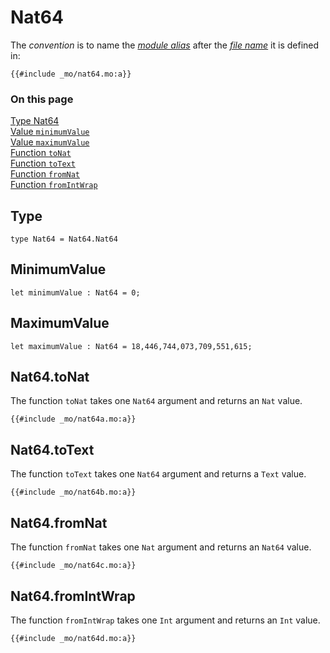 # Nat64

The _convention_ is to name the [_module alias_](/common-programming-concepts/modules.html#imports) after the [_file name_](/common-programming-concepts/modules.html#imports) it is defined in:

```motoko
{{#include _mo/nat64.mo:a}}
```

### On this page

[Type Nat64](#type)  
[Value `minimumValue`](#minimumvalue)  
[Value `maximumValue`](#maximumvalue)  
[Function `toNat`](#nat64tonat)  
[Function `toText`](#nat64totext)  
[Function `fromNat`](#nat64fromnat)  
[Function `fromIntWrap`](#nat64fromintwrap)

## Type

```motoko
type Nat64 = Nat64.Nat64
```

## MinimumValue

```motoko
let minimumValue : Nat64 = 0;

```

## MaximumValue

```motoko
let maximumValue : Nat64 = 18,446,744,073,709,551,615;

```

## Nat64.toNat

The function `toNat` takes one `Nat64` argument and returns an `Nat` value.

```motoko, run
{{#include _mo/nat64a.mo:a}}
```

## Nat64.toText

The function `toText` takes one `Nat64` argument and returns a `Text` value.

```motoko, run
{{#include _mo/nat64b.mo:a}}
```

## Nat64.fromNat

The function `fromNat` takes one `Nat` argument and returns an `Nat64` value.

```motoko, run
{{#include _mo/nat64c.mo:a}}
```

## Nat64.fromIntWrap

The function `fromIntWrap` takes one `Int` argument and returns an `Int` value.

```motoko, run
{{#include _mo/nat64d.mo:a}}
```
